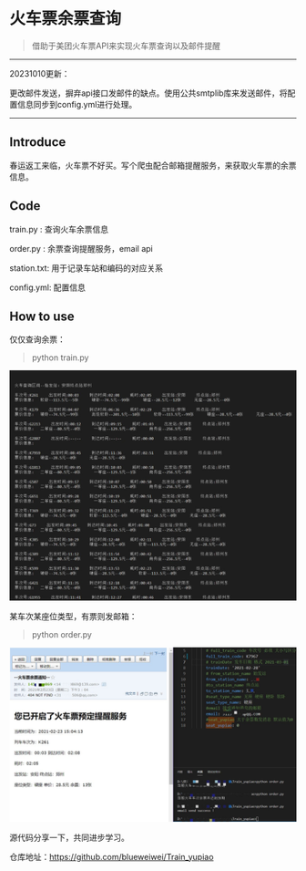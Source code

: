# 火车票余票查询
> 借助于美团火车票API来实现火车票查询以及邮件提醒

-----------

20231010更新：

​	更改邮件发送，摒弃api接口发邮件的缺点。使用公共smtplib库来发送邮件，将配置信息同步到config.yml进行处理。

--------

## Introduce

春运返工来临，火车票不好买。写个爬虫配合邮箱提醒服务，来获取火车票的余票信息。

## Code

train.py  :  查询火车余票信息

order.py : 余票查询提醒服务，email api

station.txt: 用于记录车站和编码的对应关系

config.yml: 配置信息

## How to use

仅仅查询余票：

> python train.py

![](./img/Dingtalk_20210223181300.jpg)

某车次某座位类型，有票则发邮箱：

> python order.py

![](./img/Dingtalk_20210223181716.jpg)

源代码分享一下，共同进步学习。

仓库地址：https://github.com/blueweiwei/Train_yupiao